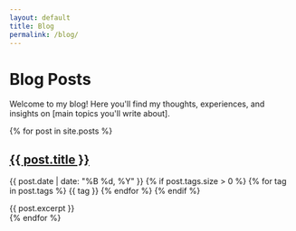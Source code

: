 ```yaml
---
layout: default
title: Blog
permalink: /blog/
---
```


# Blog Posts

Welcome to my blog! Here you'll find my thoughts, experiences, and insights on [main topics you'll write about].

{% for post in site.posts %}
  <article class="post-preview">
    <h2><a href="{{ post.url }}">{{ post.title }}</a></h2>
    <p class="post-meta">
      {{ post.date | date: "%B %d, %Y" }}
      {% if post.tags.size > 0 %}
        <span class="post-tags">
          {% for tag in post.tags %}
            <span class="tag">{{ tag }}</span>
          {% endfor %}
        </span>
      {% endif %}
    </p>
    {{ post.excerpt }}
  </article>
{% endfor %}
